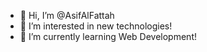 - 👋 Hi, I’m @AsifAlFattah
- 👀 I’m interested in new technologies!
- 🌱 I’m currently learning Web Development!

<!---
AsifAlFattah/AsifAlFattah is a ✨ special ✨ repository because its `README.md` (this file) appears on your GitHub profile.
You can click the Preview link to take a look at your changes.
--->
